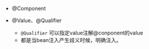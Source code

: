 + @Component

+ @Value、@Qualifier
	- `@Qualifier` 可以指定value注解@conponent的value
	- 都是当bean注入产生歧义时候，明确注入。